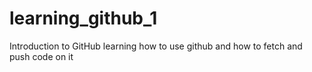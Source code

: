 # learning_github_1
 Introduction to GitHub
learning how to use github and how to fetch and push code on it
